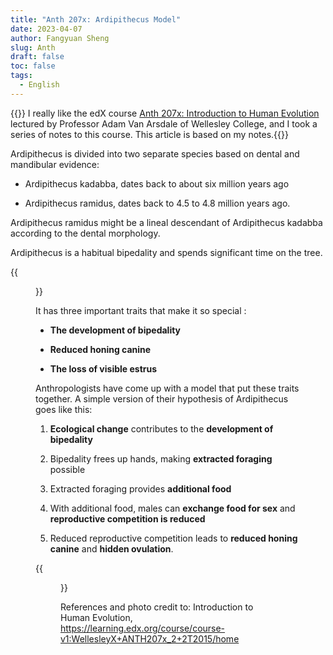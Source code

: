 ```yaml
---
title: "Anth 207x: Ardipithecus Model"
date: 2023-04-07
author: Fangyuan Sheng
slug: Anth
draft: false
toc: false
tags:
  - English
---
```


{{<block class="note">}}
I really like the edX course [Anth 207x: Introduction to Human Evolution](https://learning.edx.org/course/course-v1:WellesleyX+ANTH207x_2+2T2015/home) lectured by Professor Adam Van Arsdale of Wellesley College, and I took a series of notes to this course. This article is based on my notes.{{<end>}}

Ardipithecus is divided into two separate species based on dental and mandibular evidence:
  
- Ardipithecus kadabba, dates back to about six million years ago 
  
- Ardipithecus ramidus, dates back to 4.5 to 4.8 million years ago.

Ardipithecus ramidus might be a lineal descendant of Ardipithecus kadabba according to the dental morphology. 
  
Ardipithecus is a habitual bipedality and spends significant time on the tree. 
  
{{<figure src="https://hellenshengfy.github.io/homini7.jpg">}}
  
It has three important traits that make it so special :
 
- **The development of bipedality**
  
- **Reduced honing canine**
  
- **The loss of visible estrus**

Anthropologists have come up with a model that put these traits together. A simple version of their hypothesis of Ardipithecus goes like this: 
  
1. **Ecological change** contributes to the **development of bipedality**
  
2. Bipedality frees up hands, making **extracted foraging** possible
  
3. Extracted foraging provides **additional food**
  
4. With additional food, males can **exchange food for sex** and **reproductive competition is reduced**
  
5. Reduced reproductive competition leads to **reduced honing canine** and **hidden ovulation**.

{{<figure src="https://hellenshengfy.github.io/homini6.jpg">}}
  
References and photo credit to: Introduction to Human Evolution, https://learning.edx.org/course/course-v1:WellesleyX+ANTH207x_2+2T2015/home
